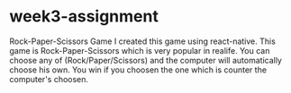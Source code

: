 # week3-assignment
Rock-Paper-Scissors Game
I created this game using react-native.
This game is Rock-Paper-Scissors which is very popular in realife.
You can choose any of (Rock/Paper/Scissors) and the computer will automatically choose his own. 
You win if you choosen the one which is counter the computer's choosen.
